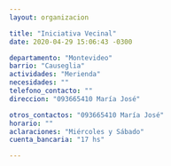 ```yaml
---
layout: organizacion

title: "Iniciativa Vecinal"
date: 2020-04-29 15:06:43 -0300

departamento: "Montevideo"
barrio: "Causeglia"
actividades: "Merienda"
necesidades: ""
telefono_contacto: ""
direccion: "093665410 María José"

otros_contactos: "093665410 María José"
horario: ""
aclaraciones: "Miércoles y Sábado"
cuenta_bancaria: "17 hs"

---
```

